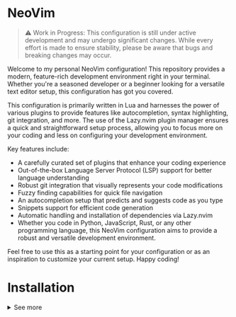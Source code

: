 # NeoVim

> :warning: Work in Progress: This configuration is still under active development and may undergo significant changes. While every effort is made to ensure stability, please be aware that bugs and breaking changes may occur.
> 

Welcome to my personal NeoVim configuration! 
This repository provides a modern, feature-rich development environment right in your terminal. Whether you're a seasoned developer or a beginner looking for a versatile text editor setup, this configuration has got you covered.

This configuration is primarily written in Lua and harnesses the power of various plugins to provide features like autocompletion, syntax highlighting, git integration, and more.
The use of the Lazy.nvim plugin manager ensures a quick and straightforward setup process, allowing you to focus more on your coding and less on configuring your development environment.

Key features include:

- A carefully curated set of plugins that enhance your coding experience
- Out-of-the-box Language Server Protocol (LSP) support for better language understanding
- Robust git integration that visually represents your code modifications
- Fuzzy finding capabilities for quick file navigation
- An autocompletion setup that predicts and suggests code as you type
- Snippets support for efficient code generation
- Automatic handling and installation of dependencies via Lazy.nvim
- Whether you code in Python, JavaScript, Rust, or any other programming language, this NeoVim configuration aims to provide a robust and versatile development environment.

Feel free to use this as a starting point for your configuration or as an inspiration to customize your current setup. Happy coding!


  
# Installation

<details>
  <summary>See more</summary>

    Please follow these steps to install and setup this NeoVim configuration:

    Prerequisites: Ensure you have NeoVim installed on your system. If not, you can follow this [guide](https://github.com/neovim/neovim/wiki/Installing-Neovim) to install it.

    Clone the repository: Clone this repository to your local machine using the following command in your terminal:
    for Unix-based systems

    ```bash
    git clone https://github.com/pedrovalido/nvim ~/.config/nvim
    ```

    for Windows systems

    ```bash
    git clone https://github.com/pedrovalido/nvim ~/AppData/Local/nvim/
    ```

    Install Lazy.nvim (the plugin manager): This configuration uses the Lazy.nvim plugin manager.
    If you don't have it installed, the configuration will automatically install it for you on the first run.
    If you wish to install it manually, follow the instructions in the [Lazy.nvim repository](https://github.com/folke/lazy.nvim).

    Install plugins: Start NeoVim, the plugins specified in the configuration will be automatically installed by Lazy.nvim.

<details>


### **Plugins**

<details>
  <summary>See more</summary>

    1. **Utility Plugins**: **`nvim-lua/plenary.nvim`** (provides utility functions for NeoVim development and configuration).
    2. **Themes & Colors**: **`bluz71/vim-nightfly-guicolors`**, **`ellisonleao/gruvbox.nvim`**, **`projekt0n/github-nvim-theme`** (color scheme plugins).
    3. **Navigation**: **`christoomey/vim-tmux-navigator`** (enables navigation between tmux panels and Vim windows), **`szw/vim-maximizer`** (maximizes/restores Vim window), **`nvim-tree/nvim-tree.lua`** (file explorer).
    4. **Code Manipulation**: **`tpope/vim-surround`**, **`vim-scripts/ReplaceWithRegister`** (change, delete, add surroundings), **`numToStr/Comment.nvim`** (comment/uncomment lines).
    5. **UI Enhancements**: **`kyazdani42/nvim-web-devicons`** (icons for file types), **`nvim-lualine/lualine.nvim`** (customizable status line), **`glepnir/lspsaga.nvim`** (LSP UI improvements), **`windwp/nvim-autopairs`** (automatic pairing of characters), **`lewis6991/gitsigns.nvim`** (Git decorations in sign column).
    6. **Search**: **`nvim-telescope/telescope.nvim`** (extensible fuzzy finder).
    7. **Autocompletion**: **`hrsh7th/nvim-cmp`** (contextual suggestions), **`L3MON4D3/LuaSnip`**, **`rafamadriz/friendly-snippets`** (code snippets), **`williamboman/mason.nvim`**, **`neovim/nvim-lspconfig`** (LSP support for autocompletion, syntax checking), **`jose-elias-alvarez/null-ls.nvim`** (use any program as a language server).
    8. **Syntax**: **`nvim-treesitter/nvim-treesitter`** (syntax highlighting and indentation based on Tree-sitter).
    9. **AI-powered Code Suggestions**: **`github/copilot.vim`** (integration with GitHub's Copilot service).
    
<details>
    
## **Directory Structure & Configuration Files**

<details>
  <summary>See more</summary>
    
    The configuration files for the plugins and the core settings are organized as follows:
    
    - **`init.lua`**: Entry point for all plugins and configurations.
    - **Core Settings**:
        - **`lua/pedro/core/colorscheme.lua`**: Defines the colorscheme for NeoVim.
        - **`lua/pedro/core/keymaps.lua`**: Specifies keymaps for general operations and plugins.
        - **`lua/pedro/core/options.lua`**: Configures various editor options, including line numbers, indentation, search settings, cursor line, appearance, backspace behavior, clipboard settings, and split windows behavior.
    - **Plugin Configuration Files**:
        - **`lua/pedro/plugins/lualine.lua`**: Configures lualine for status line customization.
        - **`lua/pedro/plugins/nvim-cmp.lua`**: Configures nvim-cmp for auto-completion and integrates luasnip for snippets and lspkind for language-specific icons.
        - **`lua/pedro/plugins/nvim-tree.lua`**: Sets up and customizes nvim-tree for file navigation.
        - **`lua/pedro/plugins/nvim-web-devicons.lua`**: Sets up and customizes nvim-web-devicons for sidebar file icons.
        - **`lua/pedro/plugins/telescope.lua`**: Configures the Telescope plugin for fuzzy finding and picker navigation.
        - **`lua/pedro/plugins/treesitter.lua`**: Sets up nvim-treesitter for syntax highlighting and specifies parser languages.
        - **`lua/pedro/plugins/autopairs.lua`**: Sets up nvim-autopairs to automatically pair characters like brackets.
        - **`lua/pedro/plugins/comment.lua`**: Sets up the Comment plugin for easy commenting/uncommenting of code lines.
        - **`lua/pedro/plugins/copilot.lua`**: Configures the copilot.vim plugin for AI-powered code suggestions.
        - **`lua/pedro/plugins/gitsigns.lua`**: Configures the gitsigns.nvim plugin, which shows Git diff markers.
    - **Language Server Protocol (LSP) Configuration Files**:
        - **`lua/pedro/plugins/lsp/lspconfig.lua`**: Configures the lspconfig plugin for LSP support and the cmp-nvim-lsp for autocompletion. It also specifies LSP servers for specific languages.
        - **`lua/pedro/plugins/lsp/lspsaga.lua`**: Configures the lspsaga plugin for a UI for LSP interactions.
        - **`lua/pedro/plugins/lsp/mason.lua`**: Configures the mason plugin for managing language servers and linters. It also configures mason-lspconfig and mason-null-ls for interaction with lspconfig and null-ls respectively.

<details>

